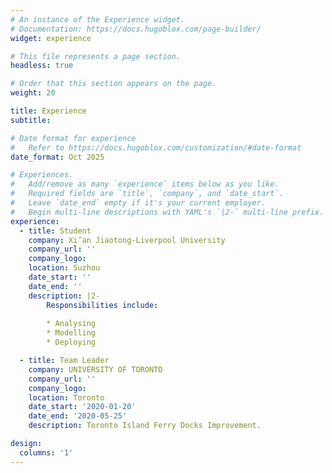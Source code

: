 ```yaml
---
# An instance of the Experience widget.
# Documentation: https://docs.hugoblox.com/page-builder/
widget: experience

# This file represents a page section.
headless: true

# Order that this section appears on the page.
weight: 20

title: Experience
subtitle:

# Date format for experience
#   Refer to https://docs.hugoblox.com/customization/#date-format
date_format: Oct 2025

# Experiences.
#   Add/remove as many `experience` items below as you like.
#   Required fields are `title`, `company`, and `date_start`.
#   Leave `date_end` empty if it's your current employer.
#   Begin multi-line descriptions with YAML's `|2-` multi-line prefix.
experience:
  - title: Student
    company: Xi’an Jiaotong-Liverpool University
    company_url: ''
    company_logo: 
    location: Suzhou
    date_start: ''
    date_end: ''
    description: |2-
        Responsibilities include:
        
        * Analysing
        * Modelling
        * Deploying

  - title: Team Leader
    company: UNIVERSITY OF TORONTO
    company_url: ''
    company_logo: 
    location: Toronto
    date_start: '2020-01-20'
    date_end: '2020-05-25'
    description: Toronto Island Ferry Docks Improvement.

design:
  columns: '1'
---
```

